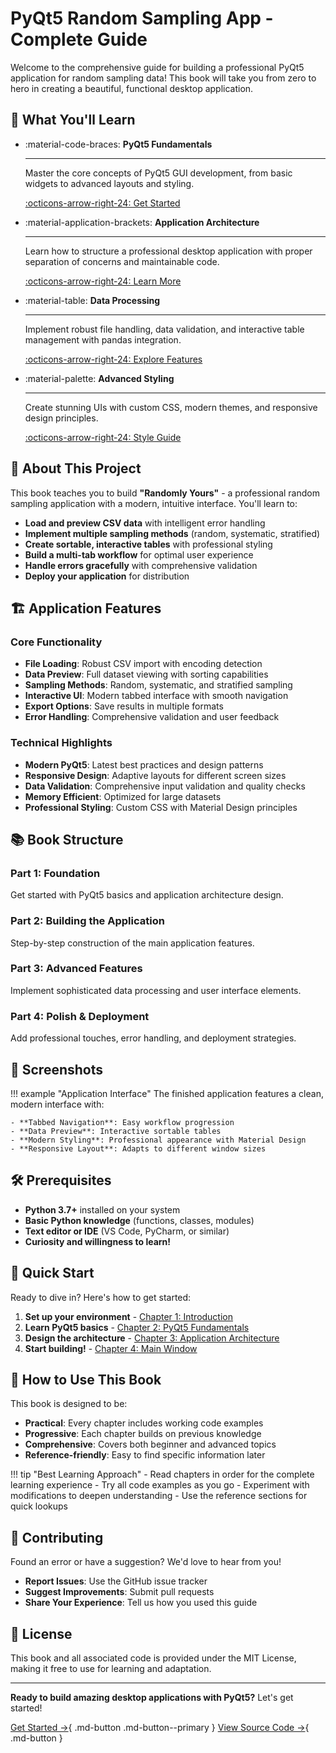 # PyQt5 Random Sampling App - Complete Guide

Welcome to the comprehensive guide for building a professional PyQt5 application for random sampling data! This book will take you from zero to hero in creating a beautiful, functional desktop application.

## 🎯 What You'll Learn

<div class="grid cards" markdown>

-   :material-code-braces: **PyQt5 Fundamentals**

    ---

    Master the core concepts of PyQt5 GUI development, from basic widgets to advanced layouts and styling.

    [:octicons-arrow-right-24: Get Started](chapter_02_pyqt5_fundamentals.md)

-   :material-application-brackets: **Application Architecture**

    ---

    Learn how to structure a professional desktop application with proper separation of concerns and maintainable code.

    [:octicons-arrow-right-24: Learn More](chapter_03_architecture.md)

-   :material-table: **Data Processing**

    ---

    Implement robust file handling, data validation, and interactive table management with pandas integration.

    [:octicons-arrow-right-24: Explore Features](chapter_08_data_processing.md)

-   :material-palette: **Advanced Styling**

    ---

    Create stunning UIs with custom CSS, modern themes, and responsive design principles.

    [:octicons-arrow-right-24: Style Guide](chapter_07_styling.md)

</div>

## 🚀 About This Project

This book teaches you to build **"Randomly Yours"** - a professional random sampling application with a modern, intuitive interface. You'll learn to:

- **Load and preview CSV data** with intelligent error handling
- **Implement multiple sampling methods** (random, systematic, stratified)
- **Create sortable, interactive tables** with professional styling
- **Build a multi-tab workflow** for optimal user experience
- **Handle errors gracefully** with comprehensive validation
- **Deploy your application** for distribution

## 🏗️ Application Features

### Core Functionality
- **File Loading**: Robust CSV import with encoding detection
- **Data Preview**: Full dataset viewing with sorting capabilities
- **Sampling Methods**: Random, systematic, and stratified sampling
- **Interactive UI**: Modern tabbed interface with smooth navigation
- **Export Options**: Save results in multiple formats
- **Error Handling**: Comprehensive validation and user feedback

### Technical Highlights
- **Modern PyQt5**: Latest best practices and design patterns
- **Responsive Design**: Adaptive layouts for different screen sizes
- **Data Validation**: Comprehensive input validation and quality checks
- **Memory Efficient**: Optimized for large datasets
- **Professional Styling**: Custom CSS with Material Design principles

## 📚 Book Structure

### Part 1: Foundation
Get started with PyQt5 basics and application architecture design.

### Part 2: Building the Application
Step-by-step construction of the main application features.

### Part 3: Advanced Features
Implement sophisticated data processing and user interface elements.

### Part 4: Polish & Deployment
Add professional touches, error handling, and deployment strategies.

## 🎨 Screenshots

!!! example "Application Interface"
    The finished application features a clean, modern interface with:
    
    - **Tabbed Navigation**: Easy workflow progression
    - **Data Preview**: Interactive sortable tables
    - **Modern Styling**: Professional appearance with Material Design
    - **Responsive Layout**: Adapts to different window sizes

## 🛠️ Prerequisites

- **Python 3.7+** installed on your system
- **Basic Python knowledge** (functions, classes, modules)
- **Text editor or IDE** (VS Code, PyCharm, or similar)
- **Curiosity and willingness to learn!**

## 🚀 Quick Start

Ready to dive in? Here's how to get started:

1. **Set up your environment** - [Chapter 1: Introduction](chapter_01_introduction.md)
2. **Learn PyQt5 basics** - [Chapter 2: PyQt5 Fundamentals](chapter_02_pyqt5_fundamentals.md)
3. **Design the architecture** - [Chapter 3: Application Architecture](chapter_03_architecture.md)
4. **Start building!** - [Chapter 4: Main Window](chapter_04_main_window.md)

## 📖 How to Use This Book

This book is designed to be:

- **Practical**: Every chapter includes working code examples
- **Progressive**: Each chapter builds on previous knowledge
- **Comprehensive**: Covers both beginner and advanced topics
- **Reference-friendly**: Easy to find specific information later

!!! tip "Best Learning Approach"
    - Read chapters in order for the complete learning experience
    - Try all code examples as you go
    - Experiment with modifications to deepen understanding
    - Use the reference sections for quick lookups

## 🤝 Contributing

Found an error or have a suggestion? We'd love to hear from you! 

- **Report Issues**: Use the GitHub issue tracker
- **Suggest Improvements**: Submit pull requests
- **Share Your Experience**: Tell us how you used this guide

## 📄 License

This book and all associated code is provided under the MIT License, making it free to use for learning and adaptation.

---

**Ready to build amazing desktop applications with PyQt5?** Let's get started!

[Get Started →](chapter_01_introduction.md){ .md-button .md-button--primary }
[View Source Code →](appendix_a_source_code.md){ .md-button }
